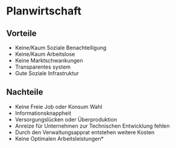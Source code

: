 # Planwirtschaft

## Vorteile

* Keine/Kaum Soziale Benachteiligung
* Keine/Kaum Arbeitslose
* Keine Marktschwankungen
* Transparentes system
* Gute Soziale Infrastruktur

## Nachteile

* Keine Freie Job oder Konsum Wahl
* Informationsknappheit
* Versorgungslücken oder Überproduktion
* Anreize für Unternehmen zur Technischen Entwicklung fehlen
* Durch den Verwaltungsapprat entstehen weitere Kosten
* Keine Optimalen Arbeitsleistungen*
